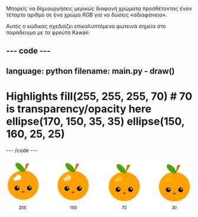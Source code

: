 Μπορείς να δημιουργήσεις μερικώς διαφανή χρώματα προσθέτοντας έναν τέταρτο αριθμό σε ένα χρώμα RGB για να δώσεις «αδιαφάνεια».

Αυτός ο κώδικας σχεδιάζει επικαλυπτόμενα φωτεινά σημεία στο παράδειγμα με τα φρούτα Kawaii:

--- code ---
---
language: python
filename: main.py - draw()
---

  # Highlights fill(255, 255, 255, 70) # 70 is transparency/opacity here ellipse(170, 150, 35, 35) ellipse(150, 160, 25, 25)

--- /code ---

![εικόνα φρούτων kawaii με φωτεινά σημεία σε διαφορετικές αδιαφάνειες: 30, 70, 150, 255. 30 is less opaque and 255 is fully opaque](images/opacity.png)

